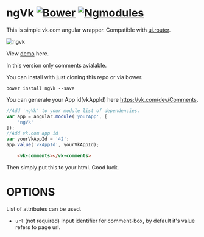 # ngVk [![Bower](https://img.shields.io/badge/bower-MIT-blue.svg)](http://bower.io) [![Ngmodules](https://img.shields.io/badge/ngmodules-package-red.svg)](http://ngmodules.org/modules/ngVk)

This is simple vk.com angular wrapper. Compatible with [ui.router](https://github.com/angular-ui/ui-router).

![ngvk](https://cloud.githubusercontent.com/assets/8617379/13033413/6de59018-d326-11e5-8415-b7d6bc69d590.png)

View [demo](http://shekspir55.github.io/ngVk/) here.

In this version only comments avialable.

You can install with just cloning this repo or via bower.

`bower install ngVk --save`

You can generate your App id(vkAppId) here https://vk.com/dev/Comments.

```js
//Add 'ngVk' to your module list of dependencies.
var app = angular.module('yourApp', [
	'ngVk'
]);
//Add vk.com app id
var yourVkAppId = '42';
app.value('vkAppId', yourVkAppId);

````

```html
    <vk-comments></vk-comments>
```
Then simply put this to your html. Good luck.

# OPTIONS
List of attributes can be used.
* `url` (not required) Input identifier for comment-box, by default it's value refers to page url.
